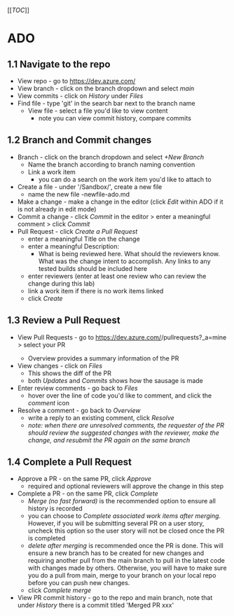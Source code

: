 [[_TOC_]]

# ADO

## 1.1 Navigate to the repo
- View repo - go to https://dev.azure.com/<repo>
- View branch - click on the branch dropdown and select _main_
- View commits - click on _History_ under _Files_
- Find file - type 'git' in the search bar next to the branch name
  - View file - select a file you'd like to view content
    - note you can view commit history, compare commits

## 1.2 Branch and Commit changes
- Branch - click on the branch dropdown and select _+New Branch_
  - Name the branch according to branch naming convention
  - Link a work item
    - you can do a search on the work item you'd like to attach to
- Create a file - under '/Sandbox/', create a new file
  - name the new file <alias>-newfile-ado.md
- Make a change - make a change in the editor (click _Edit_ within ADO if it is not already in edit mode)
- Commit a change - click _Commit_ in the editor > enter a meaningful comment > click _Commit_
- Pull Request - click _Create a Pull Request_ 
  - enter a meaningful Title on the change
  - enter a meaningful Description:
    - What is being reviewed here. What should the reviewers know. What was the change intent to accomplish. Any links to any tested builds should be included here
  - enter reviewers (enter at least one review who can review the change during this lab)
  - link a work item if there is no work items linked
  - click _Create_

## 1.3 Review a Pull Request
- View Pull Requests - go to https://dev.azure.com/<repo>/pullrequests?_a=mine > select your PR
  - Overview provides a summary information of the PR
- View changes - click on _Files_
  - This shows the diff of the PR
  - both _Updates_ and _Commits_ shows how the sausage is made
- Enter review comments - go back to _Files_
  - hover over the line of code you'd like to comment, and click the _comment_ icon
- Resolve a comment - go back to _Overview_
  - write a reply to an existing comment, click _Resolve_
  - _note: when there are unresolved comments, the requester of the PR should review the suggested changes with the reviewer, make the change, and resubmit the PR again on the same branch_

## 1.4 Complete a Pull Request
- Approve a PR - on the same PR, click _Approve_
  - required and optional reviewers will approve the change in this step
- Complete a PR - on the same PR, click _Complete_
  - _Merge (no fast forward)_ is the recommended option to ensure all history is recorded
  - you can choose to _Complete associated work items after merging_. However, if you will be submitting several PR on a user story, uncheck this option so the user story will not be closed once the PR is completed
  - _delete <branchname> after merging_ is recommended once the PR is done. This will ensure a new branch has to be created for new changes and requiring another pull from the main branch to pull in the latest code with changes made by others. Otherwise, you will have to make sure you do a pull from main, merge to your branch on your local repo before you can push new changes.
  - click _Complete merge_
- View PR commit history - go to the repo and main branch, note that under _History_ there is a commit titled 'Merged PR xxx'

